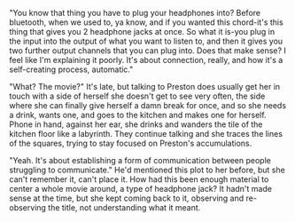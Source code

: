 "You know that thing you have to plug your headphones into? Before bluetooth, when we used to, ya know, and if you wanted this chord-it's this thing that gives you 2 headphone jacks at once. So what it is-you plug in the input into the output of what you want to listen to, and then it gives you two further output channels that you can plug into. Does that make sense? I feel like I'm explaining it poorly. It's about connection, really, and how it's a self-creating process, automatic."

"What? The movie?" It's late, but talking to Preston does usually get her in touch with a side of herself she doesn't get to see very often, the side where she can finally give herself a damn break for once, and so she needs a drink, wants one, and goes to the kitchen and makes one for herself. Phone in hand, against her ear, she drinks and wanders the tile of the kitchen floor like a labyrinth. They continue talking and she traces the lines of the squares, trying to stay focused on Preston's accumulations.

"Yeah. It's about establishing a form of communication between people struggling to communicate." He'd mentioned this plot to her before, but she can't remember it, can't place it. How had this been enough material to center a whole movie around, a type of headphone jack? It hadn't made sense at the time, but she kept coming back to it, observing and re-observing the title, not understanding what it meant.
